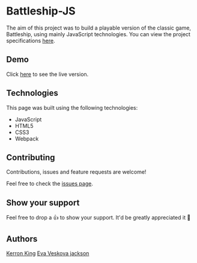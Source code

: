 # Battleship-JS

The aim of this project was to build a playable version of the classic game, Battleship, using mainly JavaScript technologies. You can view the project specifications [here](https://www.theodinproject.com/courses/javascript/lessons/battleship).

## Demo

Click [here](https://kerronking.github.io/Battleship-JS/) to see the live version.

## Technologies

This page was built using the following technologies:
- JavaScript 
- HTML5
- CSS3
- Webpack

## Contributing

Contributions, issues and feature requests are welcome!

Feel free to check the [issues page](https://github.com/KerronKing/Battleship-JS/issues).

## Show your support

Feel free to drop a :+1: to show your support. It'd be greatly appreciated it :pray:

## Authors

[Kerron King](https://github.com/KerronKing)
[Eva Veskova jackson](https://github.com/evaveskova)
